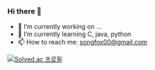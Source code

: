 ### Hi there 👋

- 🔭 I’m currently working on ...
- 🌱 I’m currently learning C, java, python
- 📫 How to reach me: songfox00@gmail.com


[![Solved.ac 프로필](http://mazassumnida.wtf/api/v2/generate_badge?boj={songfox00})](https://solved.ac/{songfox00})
